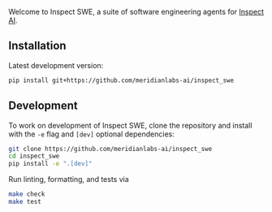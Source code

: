 Welcome to Inspect SWE, a suite of software engineering agents for [Inspect AI](https://inspect.aisi.org.uk/).


## Installation

Latest development version:

```bash
pip install git+https://github.com/meridianlabs-ai/inspect_swe
```

## Development

To work on development of Inspect SWE, clone the repository and install with the `-e` flag and `[dev]` optional dependencies:

```bash
git clone https://github.com/meridianlabs-ai/inspect_swe
cd inspect_swe
pip install -e ".[dev]"
```

Run linting, formatting, and tests via

```bash
make check
make test
```


